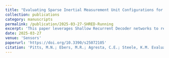 ```yaml
---
title: "Evaluating Sparse Inertial Measurement Unit Configurations for Inferring Treadmill Running Motion"
collection: publications
category: manuscripts
permalink: /publication/2025-03-27-SHRED-Running
excerpt: 'This paper leverages Shallow Recurrent Decoder networks to reconstruct data from IMUs, varying different experimental parameters to evaluate accuracy.'
date: 2025-03-27
venue: 'Sensors'
paperurl: 'https://doi.org/10.3390/s25072105'
citation: 'Pitts, M.N.; Ebers, M.R.; Agresta, C.E.; Steele, K.M. Evaluating Sparse Inertial Measurement Unit Configurations for Inferring Treadmill Running Motion. Sensors 2025, 25, 2105. https://doi.org/10.3390/s25072105'
---
```


